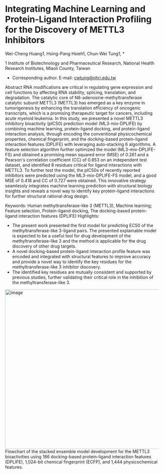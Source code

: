# Integrating Machine Learning and Protein-Ligand Interaction Profiling for the Discovery of METTL3 Inhibitors

Wei-Cheng Huang1, Hsing-Pang Hsieh1, Chun-Wei Tung1, *

1 Institute of Biotechnology and Pharmaceutical Research, National Health Research Institutes, Miaoli County, Taiwan
* Corresponding author. E-mail: cwtung@nhri.edu.tw

Abstract
 	RNA modifications are critical in regulating gene expression and cell functions by affecting RNA stability, splicing, translation, and degradation. The catalytic core of N6-adenosine-methyltransferase catalytic subunit METTL3 (METTL3) has emerged as a key enzyme in tumorigenesis by enhancing the translation efficiency of oncogenic transcripts, which is a promising therapeutic target for cancers, including acute myeloid leukemia. In this study, we presented a novel METTL3 inhibitory bioactivity (pIC50) prediction model (ML3-mix-DPLIFE) by combining machine learning, protein-ligand docking, and protein-ligand interaction analysis, through encoding the conventional physicochemical properties, chemical fingerprint, and the docking-based protein-ligand interaction features (DPLIFE) with leveraging auto-stacking 6 algorithms. A feature selection algorithm further optimized the model (ML3-mix-DPLIFE-FS) and obtained a promising mean squared error (MSE) of 0.261 and a Pearson's correlation coefficient (CC) of 0.853 on an independent test dataset, and identified 8 residues critical for ligand interactions with METTL3. To further test the model, the pIC50s of recently reported inhibitors were predicted using the ML3-mix-DPLIFE-FS model, and a good MSE of 0.418 and CC of 0.727 were obtained. This innovative strategy seamlessly integrates machine learning prediction with structural biology insights and reveals a novel way to identify key protein-ligand interactions for further structural rational drug design.

Keywords: Human methyltransferase-like 3 (METTL3), Machine learning; Feature selection, Protein-ligand docking, The docking-based protein-ligand interaction features (DPLIFE)
Highlights: 
*	The present work presented the first model for predicting EC50 of the methyltransferase-like 3-ligand pairs. The presented explainable model is expected to be a useful tool for drug development of the methyltransferase-like 3 and the method is applicable for the drug discovery of other drug targets.
*	A novel docking-based protein-ligand interaction profile feature was encoded and integrated with structural features to improve accuracy and provide a novel way to identify the key residues for the methyltransferase-like 3 inhibitor discovery. 
*	The identified key residues are mutually consistent and supported by previous studies, further validating their critical role in the inhibition of the methyltransferase-like 3.

<img width="523" alt="image" src="https://github.com/user-attachments/assets/7d2bb570-c17c-4f92-b85f-de565e35d889" />
Flowchart of the stacked ensemble model development for the METTL3 bioactivities using 186 docking-based protein-ligand interaction features (DPLIFE), 1,024-bit chemical fingerprint (ECFP), and 1,444 physicochemical features.

